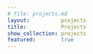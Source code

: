 ```yaml
---
# file: projects.md
layout:          projects
title:           Projects
show_collection: projects
featured:        true
---
```

